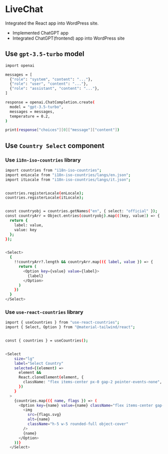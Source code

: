 # LiveChat

Integrated the React app into WordPress site.
- Implemented ChatGPT app
- Integrated ChatGPT(frontend) app into WordPress site

## Use `gpt-3.5-turbo` model
```sh
import openai

messages = [
  {"role": "system", "content": "..."},
  {"role": "user", "content": "..."},
  {"role": "assistant", "content": "..."},
]

response = openai.ChatCompletion.create(
  model = "gpt-3.5-turbo",
  messages = messages,
  temperature = 0.2,
)

print(response["choices"][0]["message"]["content"])
```

## Use `Country Select` component

### Use `i18n-iso-countries` library
```sh
import countries from "i18n-iso-countries";
import enLocale from "i18n-iso-countries/langs/en.json";
import itLocale from "i18n-iso-countries/langs/it.json";


countries.registerLocale(enLocale);
countries.registerLocale(itLocale);


const countryobj = countries.getNames("en", { select: "official" });
const countryArr = Object.entries(countryobj).map(([key, value]) => {
  return {
    label: value,
    value: key
  };
});


<Select>
  {
    !!countryArr?.length && countryArr.map(({ label, value }) => {
      return (
        <Option key={value} value={label}>
          {label}
        </Option>
      )
    })
  }
</Select>
```

### Use `use-react-countries` library
```sh
import { useCountries } from "use-react-countries";
import { Select, Option } from "@material-tailwind/react";


const { countries } = useCountries();


<Select
    size="lg"
    label="Select Country"
    selected={(element) =>
      element &&
      React.cloneElement(element, {
        className: "flex items-center px-0 gap-2 pointer-events-none",
      })
    }
  >
    {countries.map(({ name, flags }) => (
      <Option key={name} value={name} className="flex items-center gap-2">
        <img
          src={flags.svg}
          alt={name}
          className="h-5 w-5 rounded-full object-cover"
        />
        {name}
      </Option>
    ))}
  </Select>
```

